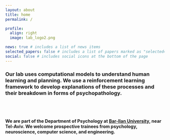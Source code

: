 ```yaml
---
layout: about
title: home
permalink: /

profile:
  align: right
  image: lab_logo2.png

news: true # includes a list of news items
selected_papers: false # includes a list of papers marked as "selected={true}"
social: false # includes social icons at the bottom of the page
---
```


### Our lab uses **computational models** to understand human **learning** and **planning**. We use a reinforcement learning framework to develop explanations of these processes and their breakdown in forms of **psychopathology**.

<br/>
<br/>

#### We are part of the Department of Psychology at [Bar-Ilan University](https://psychology.biu.ac.il/en), near Tel-Aviv. We welcome prospective trainees from psychology, neuroscience, computer science, and engineering.

<br/>
